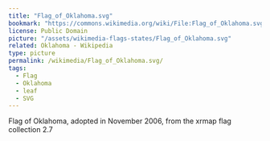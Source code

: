 ```yaml
---
title: "Flag_of_Oklahoma.svg"
bookmark: "https://commons.wikimedia.org/wiki/File:Flag_of_Oklahoma.svg"
license: Public Domain
picture: "/assets/wikimedia-flags-states/Flag_of_Oklahoma.svg"
related: Oklahoma - Wikipedia
type: picture
permalink: /wikimedia/Flag_of_Oklahoma.svg/
tags:
  - Flag
  - Oklahoma
  - leaf
  - SVG
---
```

Flag of Oklahoma, adopted in November 2006, from the xrmap flag collection 2.7